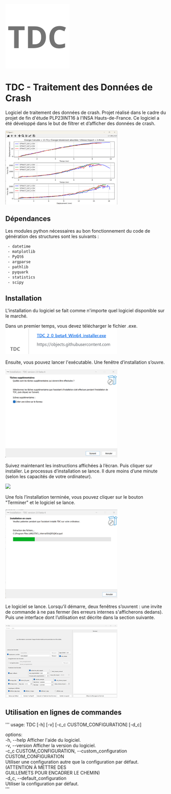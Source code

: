 ![Lattybrides logo](/ressources/logo.png?raw=true)

# TDC - Traitement des Données de Crash
Logiciel de traitement des données de crash. Projet réalisé dans le cadre du projet de fin d'étude PLP23INT16 à l'INSA Hauts-de-France. Ce logiciel a été développé dans le but de filtrer et d’afficher des données de crash.

<img src="https://github.com/AdrienHerman/TDC-Traitement_des_Donnees_de_Crash/blob/last-stable/ressources/courbe.png" width="350">

## Dépendances
Les modules python nécessaires au bon fonctionnement du code de génération des structures sont les suivants :
```
 - datetime
 - matplotlib
 - PyQt6
 - argparse
 - pathlib
 - pyquark
 - statistics
 - scipy
```

## Installation
L'installation du logiciel se fait comme n'importe quel logiciel disponible sur le marché. 

Dans un premier temps, vous devez télécharger le fichier .exe.
<img src="https://github.com/AdrienHerman/TDC-Traitement_des_Donnees_de_Crash/blob/last-stable/ressources/fichier_exe.png" width="350">

Ensuite, vous pouvez lancer l'exécutable. Une fenêtre d’installation s’ouvre.

<img src="https://github.com/AdrienHerman/TDC-Traitement_des_Donnees_de_Crash/blob/last-stable/ressources/fenetre_installation.png" width="350">

Suivez maintenant les instructions affichées à l’écran. Puis cliquer sur installer. Le processus d’installation se lance. Il dure moins d’une minute (selon les capacités de votre ordinateur).

<img src="https://github.com/AdrienHerman/TDC-Traitement_des_Donnees_de_Crash/blob/last-stable/ressources/insatallation_en_cours.png" width="350">

Une fois l’installation terminée, vous pouvez cliquer sur le bouton "Terminer" et le logiciel se lance.

<img src="https://github.com/AdrienHerman/TDC-Traitement_des_Donnees_de_Crash/blob/last-stable/ressources/fin_installation.png" width="350">

Le logiciel se lance. Lorsqu’il démarre, deux fenêtres s’ouvrent : une invite de commande à ne pas fermer (les erreurs internes s'afficherons dedans). Puis une interface dont l’utilisation est décrite dans la section suivante.

<img src="https://github.com/AdrienHerman/TDC-Traitement_des_Donnees_de_Crash/blob/last-stable/ressources/interface.png" width="350">

## Utilisation en lignes de commandes
'''
usage: TDC [-h] [-v] [-c_c CUSTOM_CONFIGURATION] [-d_c]  
  
options:  
  -h, --help            Afficher l'aide du logiciel.  
  -v, --version         Afficher la version du logiciel.  
  -c_c CUSTOM_CONFIGURATION, --custom_configuration CUSTOM_CONFIGURATION  
                        Utiliser une configuration autre que la configuration par défaut. (ATTENTION À METTRE DES  
                        GUILLEMETS POUR ENCADRER LE CHEMIN)  
  -d_c, --default_configuration  
                        Utiliser la configuration par défaut.  
 '''
